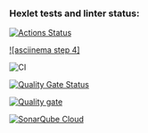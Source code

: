 ### Hexlet tests and linter status:
[![Actions Status](https://github.com/eruvira/frontend-project-46/actions/workflows/hexlet-check.yml/badge.svg)](https://github.com/eruvira/frontend-project-46/actions)

[![asciinema step 4]](https://asciinema.org/a/2WY7WPcj6qsNEFlCujUADwKJ5)

![CI](https://github.com/eruvira/frontend-project-46/actions/workflows/test.yml/badge.svg)

[![Quality Gate Status](https://sonarcloud.io/api/project_badges/measure?project=eruvira_frontend-project-46&metric=alert_status)](https://sonarcloud.io/summary/new_code?id=eruvira_frontend-project-46)

[![Quality gate](https://sonarcloud.io/api/project_badges/quality_gate?project=eruvira_frontend-project-46)](https://sonarcloud.io/summary/new_code?id=eruvira_frontend-project-46)

[![SonarQube Cloud](https://sonarcloud.io/images/project_badges/sonarcloud-light.svg)](https://sonarcloud.io/summary/new_code?id=eruvira_frontend-project-46)
